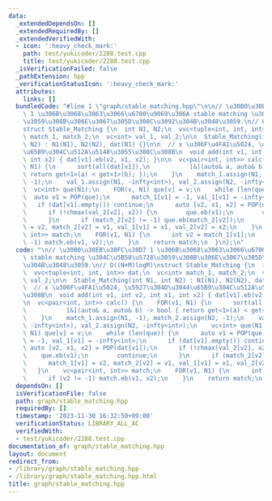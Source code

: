 ```yaml
---
data:
  _extendedDependsOn: []
  _extendedRequiredBy: []
  _extendedVerifiedWith:
  - icon: ':heavy_check_mark:'
    path: test/yukicoder/2288.test.cpp
    title: test/yukicoder/2288.test.cpp
  _isVerificationFailed: false
  _pathExtension: hpp
  _verificationStatusIcon: ':heavy_check_mark:'
  attributes:
    links: []
  bundledCode: "#line 1 \"graph/stable_matching.hpp\"\n\n// \u30B0\u30EB\u30FC\u30D7\
    \ 1 \u306B\u3068\u3063\u3066\u6700\u9069\u306A stable matching \u304C\u5B58\u5728\
    \u3059\u308B\u306E\u3067\u305D\u308C\u3092\u304B\u3048\u3059.\n// O((N+M)logM)\n\
    struct Stable_Matching {\n  int N1, N2;\n  vvc<tuple<int, int, int>> dat;\n  vc<int>\
    \ match_1, match_2;\n  vc<int> val_1, val_2;\n\n  Stable_Matching(int N1, int\
    \ N2) : N1(N1), N2(N2), dat(N1) {}\n\n  // x \u306F\u4FA1\u5024, \u5927\u304D\u3044\
    \u65B9\u304C\u512A\u5148\u3055\u308C\u308B\n  void add(int v1, int v2, int x1,\
    \ int x2) { dat[v1].eb(v2, x1, x2); }\n\n  vc<pair<int, int>> calc() {\n    FOR(v1,\
    \ N1) {\n      sort(all(dat[v1]),\n           [&](auto& a, auto& b) -> bool {\
    \ return get<1>(a) < get<1>(b); });\n    }\n    match_1.assign(N1, -1), match_2.assign(N2,\
    \ -1);\n    val_1.assign(N1, -infty<int>), val_2.assign(N2, -infty<int>);\n  \
    \  vc<int> que(N1);\n    FOR(v, N1) que[v] = v;\n    while (len(que)) {\n    \
    \  auto v1 = POP(que);\n      match_1[v1] = -1, val_1[v1] = -infty<int>;\n   \
    \   if (dat[v1].empty()) continue;\n      auto [v2, x1, x2] = POP(dat[v1]);\n\
    \      if (!chmax(val_2[v2], x2)) {\n        que.eb(v1);\n        continue;\n\
    \      }\n      if (match_2[v2] != -1) que.eb(match_2[v2]);\n      match_1[v1]\
    \ = v2, match_2[v2] = v1, val_1[v1] = x1, val_2[v2] = x2;\n    }\n    vc<pair<int,\
    \ int>> match;\n    FOR(v1, N1) {\n      int v2 = match_1[v1];\n      if (v2 !=\
    \ -1) match.eb(v1, v2);\n    }\n    return match;\n  }\n};\n"
  code: "\n// \u30B0\u30EB\u30FC\u30D7 1 \u306B\u3068\u3063\u3066\u6700\u9069\u306A\
    \ stable matching \u304C\u5B58\u5728\u3059\u308B\u306E\u3067\u305D\u308C\u3092\
    \u304B\u3048\u3059.\n// O((N+M)logM)\nstruct Stable_Matching {\n  int N1, N2;\n\
    \  vvc<tuple<int, int, int>> dat;\n  vc<int> match_1, match_2;\n  vc<int> val_1,\
    \ val_2;\n\n  Stable_Matching(int N1, int N2) : N1(N1), N2(N2), dat(N1) {}\n\n\
    \  // x \u306F\u4FA1\u5024, \u5927\u304D\u3044\u65B9\u304C\u512A\u5148\u3055\u308C\
    \u308B\n  void add(int v1, int v2, int x1, int x2) { dat[v1].eb(v2, x1, x2); }\n\
    \n  vc<pair<int, int>> calc() {\n    FOR(v1, N1) {\n      sort(all(dat[v1]),\n\
    \           [&](auto& a, auto& b) -> bool { return get<1>(a) < get<1>(b); });\n\
    \    }\n    match_1.assign(N1, -1), match_2.assign(N2, -1);\n    val_1.assign(N1,\
    \ -infty<int>), val_2.assign(N2, -infty<int>);\n    vc<int> que(N1);\n    FOR(v,\
    \ N1) que[v] = v;\n    while (len(que)) {\n      auto v1 = POP(que);\n      match_1[v1]\
    \ = -1, val_1[v1] = -infty<int>;\n      if (dat[v1].empty()) continue;\n     \
    \ auto [v2, x1, x2] = POP(dat[v1]);\n      if (!chmax(val_2[v2], x2)) {\n    \
    \    que.eb(v1);\n        continue;\n      }\n      if (match_2[v2] != -1) que.eb(match_2[v2]);\n\
    \      match_1[v1] = v2, match_2[v2] = v1, val_1[v1] = x1, val_2[v2] = x2;\n \
    \   }\n    vc<pair<int, int>> match;\n    FOR(v1, N1) {\n      int v2 = match_1[v1];\n\
    \      if (v2 != -1) match.eb(v1, v2);\n    }\n    return match;\n  }\n};"
  dependsOn: []
  isVerificationFile: false
  path: graph/stable_matching.hpp
  requiredBy: []
  timestamp: '2023-11-30 16:32:50+09:00'
  verificationStatus: LIBRARY_ALL_AC
  verifiedWith:
  - test/yukicoder/2288.test.cpp
documentation_of: graph/stable_matching.hpp
layout: document
redirect_from:
- /library/graph/stable_matching.hpp
- /library/graph/stable_matching.hpp.html
title: graph/stable_matching.hpp
---
```


